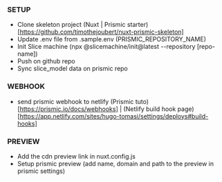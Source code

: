 ### SETUP

* Clone skeleton project (Nuxt | Prismic starter)[https://github.com/timothejoubert/nuxt-prismic-skeleton] 
* Update .env file from .sample.env (PRISMIC_REPOSITORY_NAME)
* Init Slice machine (npx @slicemachine/init@latest --repository [repo-name])
* Push on github repo
* Sync slice_model data on prismic repo  


### WEBHOOK
* send prismic webhook to netlify (Prismic tuto)[https://prismic.io/docs/webhooks] | (Netlify build hook page)[https://app.netlify.com/sites/hugo-tomasi/settings/deploys#build-hooks]


### PREVIEW
* Add the cdn preview link in nuxt.config.js
* Setup prismic preview (add name, domain and path to the preview in prismic settings)
